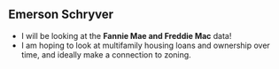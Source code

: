 ## Emerson Schryver
 - I will be looking at the **Fannie Mae and Freddie Mac** data!
 - I am hoping to look at multifamily housing loans and ownership over time, and ideally make a connection to zoning.